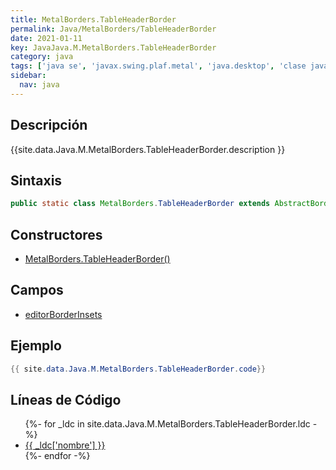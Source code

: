 ```yaml
---
title: MetalBorders.TableHeaderBorder
permalink: Java/MetalBorders/TableHeaderBorder
date: 2021-01-11
key: JavaJava.M.MetalBorders.TableHeaderBorder
category: java
tags: ['java se', 'javax.swing.plaf.metal', 'java.desktop', 'clase java', 'Java 1.3']
sidebar: 
  nav: java
---
```


## Descripción
{{site.data.Java.M.MetalBorders.TableHeaderBorder.description }}

## Sintaxis
~~~java
public static class MetalBorders.TableHeaderBorder extends AbstractBorder
~~~

## Constructores
* [MetalBorders.TableHeaderBorder()](/Java/MetalBorders/TableHeaderBorder/MetalBorders/TableHeaderBorder/)

## Campos
* [editorBorderInsets](/Java/MetalBorders/TableHeaderBorder/editorBorderInsets)

## Ejemplo
~~~java
{{ site.data.Java.M.MetalBorders.TableHeaderBorder.code}}
~~~

## Líneas de Código
<ul>
{%- for _ldc in site.data.Java.M.MetalBorders.TableHeaderBorder.ldc -%}
   <li>
       <a href="{{_ldc['url'] }}">{{ _ldc['nombre'] }}</a>
   </li>
{%- endfor -%}
</ul>
